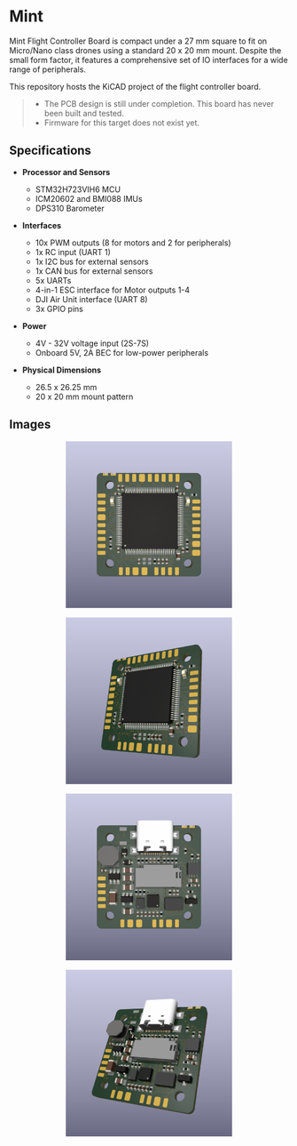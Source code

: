 # Mint

Mint Flight Controller Board is compact under a 27 mm square to fit on Micro/Nano class drones using a standard 20 x 20 mm mount. Despite the small form factor, it features a comprehensive set of IO interfaces for a wide range of peripherals.

This repository hosts the KiCAD project of the flight controller board.

> - The PCB design is still under completion. This board has never been built and tested.
> - Firmware for this target does not exist yet.

## Specifications

- **Processor and Sensors**
  - STM32H723VIH6 MCU
  - ICM20602 and BMI088 IMUs
  - DPS310 Barometer

- **Interfaces**
  - 10x PWM outputs (8 for motors and 2 for peripherals)
  - 1x RC input (UART 1)
  - 1x I2C bus for external sensors
  - 1x CAN bus for external sensors
  - 5x UARTs
  - 4-in-1 ESC interface for Motor outputs 1-4
  - DJI Air Unit interface (UART 8)
  - 3x GPIO pins

- **Power**
  - 4V - 32V voltage input (2S-7S)
  - Onboard 5V, 2A BEC for low-power peripherals

- **Physical Dimensions**
  - 26.5 x 26.25 mm
  - 20 x 20 mm mount pattern

## Images

<p align="center"><img src="Images/top-view.png" height=300></p>

<p align="center"><img src="Images/top-3d.png" height=300></p>

<p align="center"><img src="Images/bottom-view.png" height=300></p>

<p align="center"><img src="Images/bottom-3d.png" height=300></p>
